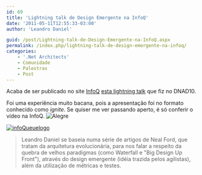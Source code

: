 ```yaml
---
id: 69
title: 'Lightning talk de Design Emergente na InfoQ'
date: '2011-05-11T12:55:33-03:00'
author: 'Leandro Daniel'

guid: /post/Lightning-talk-de-Design-Emergente-na-InfoQ.aspx
permalink: /index.php/lightning-talk-de-design-emergente-na-infoq/
categories:
    - '.Net Architects'
    - Comunidade
    - Palestras
    - Post
---
```


Acaba de ser publicado no site [InfoQ](http://www.infoq.com/br/presentations/dnad-lightning-leandro) [esta lightning talk](http://www.infoq.com/br/presentations/dnad-lightning-leandro) que fiz no DNAD10.

Foi uma experiência muito bacana, pois a apresentação foi no formato conhecido como *ignite*. Se quiser me ver passando aperto, é só conferir o vídeo na InfoQ. ![Alegre](http://leandrodaniel.com/pics/wlEmoticon-smile_4.png)

[![infoQueuelogo](http://leandrodaniel.com/pics/infoQueuelogo.gif "infoQueuelogo")](http://www.infoq.com/br/presentations/dnad-lightning-leandro)

> Leandro Daniel se baseia numa série de artigos de Neal Ford, que tratam da arquitetura evolucionária, para nos falar a respeito da quebra de velhos paradigmas (como Waterfall e "Big Design Up Front"), através do design emergente (idéia trazida pelos agilistas), além da utilização de métricas e testes.